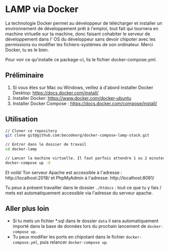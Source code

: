 # LAMP via Docker

La technologie Docker permet au développeur de télécharger et installer un environnement de développement prêt à l'emploi, tout fait qui tournera en machine virtuelle sur ta machine, donc faisant cohabiter le serveur de développement dans l' OS du développeur sans devoir chipoter avec les permissions ou modifier les fichiers-systèmes de son ordinateur. Merci Docker, tu es le bien.

Pour voir ce qu'installe ce package-ci, lis le fichier docker-compose.yml.

## Préliminaire

1. Si vous êtes sur Mac ou Windows, veillez à d'abord installer Docker Desktop: https://docs.docker.com/install/ 
1. Installer Docker: https://www.docker.com/docker-ubuntu  
1. Installer Docker Compose : https://docs.docker.com/compose/install/

## Utilisation

```sh
// Cloner ce repository
git clone git@github.com:becodeorg/docker-compose-lamp-stack.git

// Entrer dans le dossier de travail
cd docker-lamp 

// Lancer la machine virtuelle. Il faut parfois attendre 1 ou 2 minutes, surtout la première fois (il doit tout télécharger. Les fois suivantes sont plus rapides).
docker-compose up -d 
```

Et voilà!  Ton serveur Apache est accessible à l'adresse : http://localhost:2018/ et PhpMyAdmin à l'adresse: http://localhost:8081/

Tu peux à présent travailler dans le dossier `./htdocs` : tout ce que tu y fais / mets est automatiquement accessible via l'adresse du serveur apache.

## Aller plus loin

- Si tu mets un fichier *.sql dans le dossier `data` il sera automatiquement importé dans la base de données lors du prochain lancement de `docker-compose up`.
- Tu peux modifier les ports en chipotant dans le fichier `docker-compose.yml`, puis relancer `docker-compose up`. 